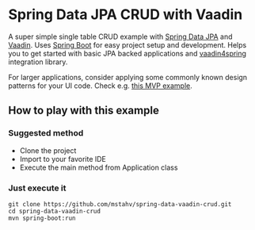 # Spring Data JPA CRUD with Vaadin

A super simple single table CRUD example with [Spring Data JPA](http://projects.spring.io/spring-data-jpa/) and [Vaadin](https://vaadin.com). Uses [Spring Boot](http://projects.spring.io/spring-boot/) for easy project setup and development. Helps you to get started with basic JPA backed applications and [vaadin4spring](https://github.com/peholmst/vaadin4spring) integration library.

For larger applications, consider applying some commonly known design patterns for your UI code. Check e.g. [this MVP example](https://github.com/peholmst/vaadin4spring/tree/master/spring-vaadin-mvp).

## How to play with this example

### Suggested method

* Clone the project
* Import to your favorite IDE
* Execute the main method from Application class

### Just execute it

```
git clone https://github.com/mstahv/spring-data-vaadin-crud.git
cd spring-data-vaadin-crud
mvn spring-boot:run
```

